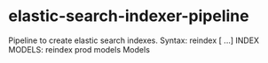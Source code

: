 # elastic-search-indexer-pipeline
Pipeline to create elastic search indexes.
Syntax:
reindex <evironment> <index-name> [<method-name1>  <method-name2> ...]
INDEX MODELS:
reindex prod models Models